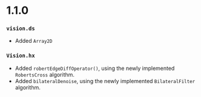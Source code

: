 1.1.0
===

### `vision.ds`

 - Added `Array2D`
### `Vision.hx`

 - Added `robertEdgeDiffOperator()`, using the newly implemented `RobertsCross` algorithm.
 - Added `bilateralDenoise`, using the newly implemented `BilateralFilter` algorithm.